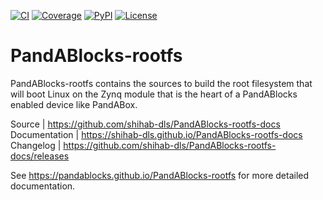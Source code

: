 [![CI](https://github.com/shihab-dls/PandABlocks-rootfs-docs/actions/workflows/ci.yml/badge.svg)](https://github.com/shihab-dls/PandABlocks-rootfs-docs/actions/workflows/ci.yml)
[![Coverage](https://codecov.io/gh/shihab-dls/PandABlocks-rootfs-docs/branch/main/graph/badge.svg)](https://codecov.io/gh/shihab-dls/PandABlocks-rootfs-docs)
[![PyPI](https://img.shields.io/pypi/v/PandABlocks-rootfs-docs.svg)](https://pypi.org/project/PandABlocks-rootfs-docs)
[![License](https://img.shields.io/badge/License-Apache%202.0-blue.svg)](https://opensource.org/licenses/Apache-2.0)

# PandABlocks-rootfs

PandABlocks-rootfs contains the sources to build the root filesystem that
will boot Linux on the Zynq module that is the heart of a PandABlocks enabled
device like PandABox.

Source          | <https://github.com/shihab-dls/PandABlocks-rootfs-docs>
Documentation   | <https://shihab-dls.github.io/PandABlocks-rootfs-docs>
Changelog       | <https://github.com/shihab-dls/PandABlocks-rootfs-docs/releases>

<!-- README only content. Anything below this line won't be included in index.md -->

See https://pandablocks.github.io/PandABlocks-rootfs for more detailed documentation.
